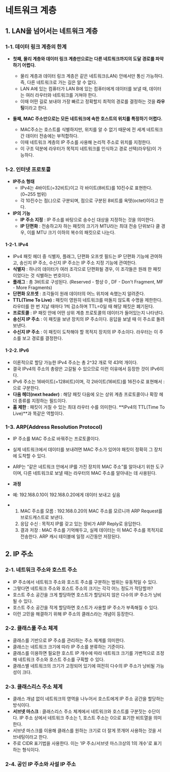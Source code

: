 # 네트워크 계층
## 1. LAN을 넘어서는 네트워크 계층
### 1-1. 데이터 링크 계층의 한계
- **첫째, 물리 계층와 데이터 링크 계층만으로는 다른 네트워크까지의 도달 경로를 파악하기 어렵다.**
  - 물리 계층과 데이터 링크 계층은 같은 네트워크(LAN) 안에서만 통신 가능하다. 즉, 다른 네트워크로 가는 길은 알 수 없다.
  - LAN A에 있는 컴퓨터가 LAN B에 있는 컴퓨터에게 데이터를 보낼 때, 데이터는 여러 라우터와 네트워크를 거쳐야 한다.
  - 이때 어떤 길로 보내야 가장 빠르고 정확할지 최적의 경로를 결정하는 것을 **라우팅**이라고 한다.

- **둘째, MAC 주소만으로는 모든 네트워크에 속한 호스트의 위치를 특정하기 어렵다.**
  - MAC주소는 호스트를 식별하지만, 위치를 알 수 없기 때문에 전 세계 네트워크 간 데이터 전송에는 부적합하다.
  - 이때 네트워크 계층의 IP 주소를 사용해 논리적 주소로 위치를 지정한다.
  - 이 구조 덕분에 라우터가 목적지 네트워크를 인식하고 경로 선택(라우팅)이 가능하다.
 
### 1-2. 인터넷 프로토콜
- **IP주소 형태**
  - IPv4는 4바이트(=32비트)이고 각 바이트(8비트)를 10진수로 표현한다.(0~255 범위)
  - 각 10진수는 점(.)으로 구분되며, 점으로 구분된 8비트를 옥텟(octet)이라고 한다.
- **IP의 기능**
  - **IP 주소 지정** : IP 주소를 바탕으로 송수신 대상을 지정하는 것을 의미한다.
  - **IP 단편화** : 전송하고자 하는 패킷의 크기가 MTU라는 최대 전송 단위보다 클 경우, 이를 MTU 크기 이하의 복수의 패킷으로 나눈다.
 
#### 1-2-1. IPv4
- IPv4 패킷 헤더 중 식별자, 플래그, 단편화 오프셋 필드는 IP 단편화 기능에 관여하고, 송신지 IP 주소, 수신지 IP 주소는 IP 주소 지정 기능에 관여한다.
- **식별자** : 하나의 데이터가 여러 조각으로 단편화될 경우, 이 조각들은 원래 한 패킷이었다는 것 식별하는 번호이다.
- **플래그** : 총 3비트로 구성된다. (Reserved - 항상 0 , DF - Don't Fragment, MF - More Fragments)
- **단편화 오프셋** : 조각들이 원래 데이터의 어느 위치에 속했는지 알려준다.
- **TTL(Time To Live)** : 패킷이 영원히 네트워크를 떠돌지 않도록 수명을 제한한다. 라우터를 한 번 지날 때마다 1씩 감소하며 TTL=0일 때 해당 패킷은 폐기된다.
- **프로토콜** : IP 패킷 안에 어떤 상위 계층 프로토콜의 데이터가 들어있는지 나타낸다.
- **송신지 IP 주소** : 이 패킷을 보낸 장치의 IP 주소이다. 응답을 보낼 때 이 주소로 돌려보낸다.
- **수신지 IP 주소** : 이 패킷이 도착해야 할 목적지 장치의 IP 주소이다. 라우터는 이 주소를 보고 경로를 결정한다.

#### 1-2-2. IPv6
- 이론적으로 할당 가능한 IPv4 주소는 총 2^32 개로 약 43억 개이다.
- 결국 IPv4의 주소의 총량은 고갈될 수 있으므로 이런 이유에서 등장한 것이 IPv6이다.
- IPv6 주소는 16바이트(=128비트)이며, 각 2바이트(16비트)를 16진수로 표현해서 :으로 구분한다.
- **다음 헤더(next header)** : 해당 패킷 다음에 오는 상위 계층 프로토콜이나 확장 헤더 종류를 지정하는 필드이다.
- **홉 제한** : 패킷이 거칠 수 있는 최대 라우터 수를 의미한다. **IPv4의 TTL(Time To Live)**과 똑같은 역할이다.

### 1-3. ARP(Address Resolution Protocol)
- IP 주소를 MAC 주소로 바꿔주는 프로토콜이다.
- 실제 네트워크에서 데이터를 보내려면 MAC 주소가 있어야 패킷이 정확히 그 장치에 도착할 수 있다.
- ARP는 “같은 네트워크 안에서 IP를 가진 장치의 MAC 주소”를 알아내기 위한 도구이며, 다른 네트워크로 보낼 때는 라우터의 MAC 주소를 알아내는 데 사용된다.

- **과정**
- 예: 192.168.0.10이 192.168.0.20에게 데이터 보내고 싶음
- 1. MAC 주소를 모름 : 192.168.0.20의 MAC 주소를 모르니까 ARP Request를 브로드캐스트로 보낸다.
  2. 응답 수신 : 목적지 IP를 갖고 있는 장비가 ARP Reply로 응답한다.
  3. 결과 저장 : MAC 주소를 기억해두고, 실제 데이터는 이 MAC 주소를 목적지로 전송한다. ARP 캐시 테이블에 일정 시간동안 저장된다.
 
## 2. IP 주소
### 2-1. 네트워크 주소와 호스트 주소
- IP 주소에서 네트워크 주소와 호스트 주소를 구분하는 범위는 유동적일 수 있다.
- 그렇다면 네트워크 주소와 호스트 주소의 크기는 각각 어느 정도가 적당할까?
- 호스트 주소 공간을 크게 할당하면 호스트가 할당되지 않은 다수의 IP 주소가 낭비될 수 있다.
- 호스트 주소 공간을 작게 할당하면 호스트가 사용할 IP 주소가 부족해질 수 있다.
- 이런 고민을 해결하기 위해 IP 주소의 클래스라는 개념이 등장한다.

### 2-2. 클래스풀 주소 체계
- 클래스를 기반으로 IP 주소를 관리하는 주소 체계를 의미한다.
- 클래스는 네트워크 크기에 따라 IP 주소를 분류하는 기준이다.
- 클래스를 이용하면 필요한 호스트 IP 개수에 따라 네트워크 크기를 가변적으로 조정해 네트워크 주소와 호스트 주소를 구획할 수 있다.
- 클래스별 네트워크의 크기가 고정되어 있기에 여전히 다수의 IP 주소가 낭비될 가능성이 크다.

### 2-3. 클래스리스 주소 체계
- 클래스 개념 없이 네트워크의 영역을 나누어서 호스트에게 IP 주소 공간을 할당하는 방식이다.
- **서브넷 마스크** : 클래스리스 주소 체계에서 네트워크와 호스트를 구분짓는 수단이다. IP 주소 상에서 네트워크 주소는 1, 호스트 주소는 0으로 표기한 비트열을 의미한다.
- 서브넷 마스크를 이용해 클래스를 원하는 크기로 더 잘게 쪼개어 사용하는 것을 서브네팅이라고 한다.
- 주로 CIDR 표기법을 사용한다. 이는 'IP 주소/서브넷 마스크상의 1의 개수'로 표기하는 형식이다.

### 2-4. 공인 IP 주소와 사설 IP 주소
